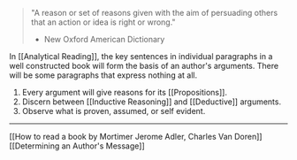 > "A reason or set of reasons given with the aim of persuading others that an action or idea is right or wrong."
> - New Oxford American Dictionary

In [[Analytical Reading]], the key sentences in individual paragraphs in a well constructed book will form the basis of an author's arguments. There will be some paragraphs that express nothing at all. 
1. Every argument will give reasons for its [[Propositions]].
2. Discern between [[Inductive Reasoning]] and [[Deductive]] arguments.
3. Observe what is proven, assumed, or self evident. 

---
[[How to read a book by Mortimer Jerome Adler, Charles Van Doren]]
[[Determining an Author's Message]]
